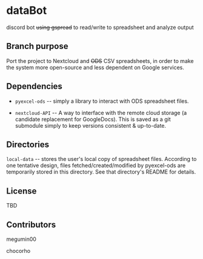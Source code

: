 # dataBot
discord bot ~~using gspread~~ to read/write to spreadsheet and analyze output

## Branch purpose

Port the project to Nextcloud and ~~ODS~~ CSV spreadsheets, in order to make the system more open-source and less dependent on Google services.

## Dependencies

-   `pyexcel-ods` -- simply a library to interact with ODS spreadsheet files.

-   `nextcloud-API` -- A way to interface with the remote cloud storage (a candidate replacement for GoogleDocs). This is saved as a git submodule simply to keep versions consistent & up-to-date.

## Directories

`local-data` -- stores the user's local copy of spreadsheet files. According to one tentative design, files fetched/created/modified by pyexcel-ods are temporarily stored in this directory. See that directory's README for details.

## License

TBD

## Contributors

megumin00

chocorho

